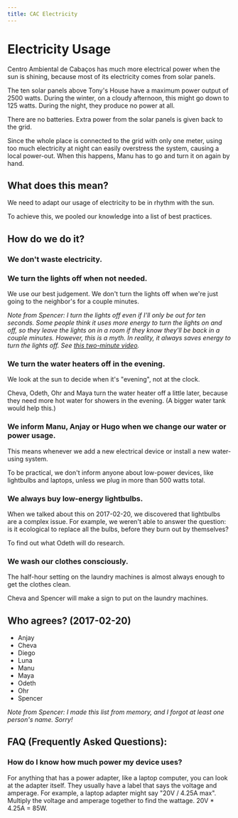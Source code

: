 ```yaml
---
title: CAC Electricity
---
```


# Electricity Usage

Centro Ambiental de Cabaços has much more electrical power when the sun is shining, because most of its electricity comes from solar panels.

The ten solar panels above Tony's House have a maximum power output of 2500 watts. During the winter, on a cloudy afternoon, this might go down to 125 watts. During the night, they produce no power at all.

There are no batteries. Extra power from the solar panels is given back to the grid.

Since the whole place is connected to the grid with only one meter, using too much electricity at night can easily overstress the system, causing a local power-out. When this happens, Manu has to go and turn it on again by hand.

## What does this mean?

We need to adapt our usage of electricity to be in rhythm with the sun.

To achieve this, we pooled our knowledge into a list of best practices.

## How do we do it?

### We don't waste electricity.

### We turn the lights off when not needed.
We use our best judgement. We don't turn the lights off when we're just going to the neighbor's for a couple minutes.

*Note from Spencer: I turn the lights off even if I'll only be out for ten seconds. Some people think it uses more energy to turn the lights on and off, so they leave the lights on in a room if they know they'll be back in a couple minutes. However, this is a myth. In reality, it always saves energy to turn the lights off. See [this two-minute video](http://www.discovery.com/tv-shows/mythbusters/videos/lights-on-or-off-minimyth/).*

### We turn the water heaters off in the evening.
We look at the sun to decide when it's "evening", not at the clock.

Cheva, Odeth, Ohr and Maya turn the water heater off a little later, because they need more hot water for showers in the evening. (A bigger water tank would help this.)

### We inform Manu, Anjay or Hugo when we change our water or power usage.
This means whenever we add a new electrical device or install a new water-using system.

To be practical, we don't inform anyone about low-power devices, like lightbulbs and laptops, unless we plug in more than 500 watts total.

### We always buy low-energy lightbulbs.
When we talked about this on 2017-02-20, we discovered that lightbulbs are a complex issue. For example, we weren't able to answer the question: is it ecological to replace all the bulbs, before they burn out by themselves?

To find out what Odeth will do research.

### We wash our clothes consciously.
The half-hour setting on the laundry machines is almost always enough to get the clothes clean.

Cheva and Spencer will make a sign to put on the laundry machines.

## Who agrees? (2017-02-20)

* Anjay
* Cheva
* Diego
* Luna
* Manu
* Maya
* Odeth
* Ohr
* Spencer

*Note from Spencer: I made this list from memory, and I forgot at least one person's name. Sorry!*

## FAQ (Frequently Asked Questions):

### How do I know how much power my device uses?

For anything that has a power adapter, like a laptop computer, you can look at the adapter itself. They usually have a label that says the voltage and amperage. For example, a laptop adapter might say "20V / 4.25A max". Multiply the voltage and amperage together to find the wattage. 20V * 4.25A = 85W.
